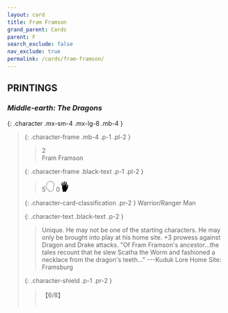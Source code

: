 ```yaml
---
layout: card
title: Fram Framson
grand_parent: Cards
parent: F
search_exclude: false
nav_exclude: true
permalink: /cards/fram-framson/
---
```


## PRINTINGS


### _Middle-earth: The Dragons_

{: .character .mx-sm-4 .mx-lg-8 .mb-4 }
> {: .character-frame .mb-4 .p-1 .pl-2 }
> > <div class="card-mp">2</div>
> > <div class="character-card-name">Fram Framson</div>
>
> {: .character-frame .black-text .p-1 .pl-2 }
> > 5![](/assets/images/mind.svg) 0![](/assets/images/di.svg)
>
> {: .character-card-classification .pr-2 }
> Warrior/Ranger Man
>
> {: .character-text .black-text .p-2 }
> > Unique. He may not be one of the starting characters. He may only be brought into play at his home site. +3 prowess against Dragon and Drake attacks.  "Of Fram Framson's ancestor...the tales recount that he slew Scatha the Worm and fashioned a necklace from the dragon's teeth..."  ---Kuduk Lore  Home Site: Framsburg 
>
> {: .character-shield .p-1 .pr-2 }
> > <div class="card-shield">【6/8】</div>
> > <div class="card-corruption">&nbsp;</div>
